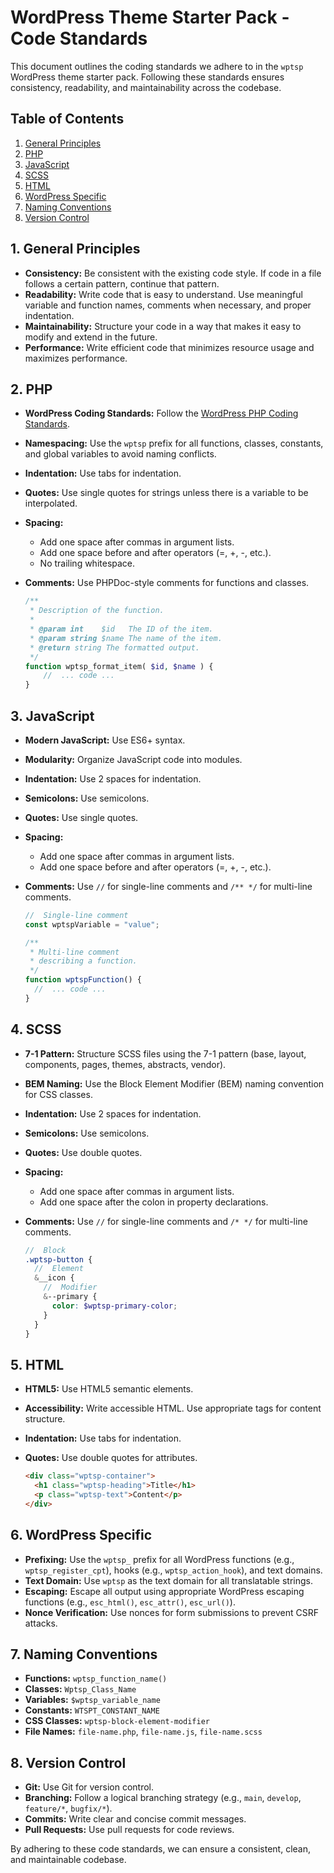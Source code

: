 # WordPress Theme Starter Pack - Code Standards

This document outlines the coding standards we adhere to in the `wptsp` WordPress theme starter pack. Following these standards ensures consistency, readability, and maintainability across the codebase.

## Table of Contents

1.  [General Principles](#general-principles)
2.  [PHP](#php)
3.  [JavaScript](#javascript)
4.  [SCSS](#scss)
5.  [HTML](#html)
6.  [WordPress Specific](#wordpress-specific)
7.  [Naming Conventions](#naming-conventions)
8.  [Version Control](#version-control)

## 1. General Principles

- **Consistency:** Be consistent with the existing code style. If code in a file follows a certain pattern, continue that pattern.
- **Readability:** Write code that is easy to understand. Use meaningful variable and function names, comments when necessary, and proper indentation.
- **Maintainability:** Structure your code in a way that makes it easy to modify and extend in the future.
- **Performance:** Write efficient code that minimizes resource usage and maximizes performance.

## 2. PHP

- **WordPress Coding Standards:** Follow the [WordPress PHP Coding Standards](https://developer.wordpress.org/coding-standards/wordpress-coding-standards/).
- **Namespacing:** Use the `wptsp` prefix for all functions, classes, constants, and global variables to avoid naming conflicts.
- **Indentation:** Use tabs for indentation.
- **Quotes:** Use single quotes for strings unless there is a variable to be interpolated.
- **Spacing:**
  - Add one space after commas in argument lists.
  - Add one space before and after operators (=, +, -, etc.).
  - No trailing whitespace.
- **Comments:** Use PHPDoc-style comments for functions and classes.

  ```php
  /**
   * Description of the function.
   *
   * @param int    $id   The ID of the item.
   * @param string $name The name of the item.
   * @return string The formatted output.
   */
  function wptsp_format_item( $id, $name ) {
      //  ... code ...
  }
  ```

## 3. JavaScript

- **Modern JavaScript:** Use ES6+ syntax.
- **Modularity:** Organize JavaScript code into modules.
- **Indentation:** Use 2 spaces for indentation.
- **Semicolons:** Use semicolons.
- **Quotes:** Use single quotes.
- **Spacing:**
  - Add one space after commas in argument lists.
  - Add one space before and after operators (=, +, -, etc.).
- **Comments:** Use `//` for single-line comments and `/** */` for multi-line comments.

  ```javascript
  //  Single-line comment
  const wptspVariable = "value";

  /**
   * Multi-line comment
   * describing a function.
   */
  function wptspFunction() {
    //  ... code ...
  }
  ```

## 4. SCSS

- **7-1 Pattern:** Structure SCSS files using the 7-1 pattern (base, layout, components, pages, themes, abstracts, vendor).
- **BEM Naming:** Use the Block Element Modifier (BEM) naming convention for CSS classes.
- **Indentation:** Use 2 spaces for indentation.
- **Semicolons:** Use semicolons.
- **Quotes:** Use double quotes.
- **Spacing:**
  - Add one space after commas in argument lists.
  - Add one space after the colon in property declarations.
- **Comments:** Use `//` for single-line comments and `/* */` for multi-line comments.

  ```scss
  //  Block
  .wptsp-button {
    //  Element
    &__icon {
      //  Modifier
      &--primary {
        color: $wptsp-primary-color;
      }
    }
  }
  ```

## 5. HTML

- **HTML5:** Use HTML5 semantic elements.
- **Accessibility:** Write accessible HTML. Use appropriate tags for content structure.
- **Indentation:** Use tabs for indentation.
- **Quotes:** Use double quotes for attributes.

  ```html
  <div class="wptsp-container">
    <h1 class="wptsp-heading">Title</h1>
    <p class="wptsp-text">Content</p>
  </div>
  ```

## 6. WordPress Specific

- **Prefixing:** Use the `wptsp_` prefix for all WordPress functions (e.g., `wptsp_register_cpt`), hooks (e.g., `wptsp_action_hook`), and text domains.
- **Text Domain:** Use `wptsp` as the text domain for all translatable strings.
- **Escaping:** Escape all output using appropriate WordPress escaping functions (e.g., `esc_html()`, `esc_attr()`, `esc_url()`).
- **Nonce Verification:** Use nonces for form submissions to prevent CSRF attacks.

## 7. Naming Conventions

- **Functions:** `wptsp_function_name()`
- **Classes:** `Wptsp_Class_Name`
- **Variables:** `$wptsp_variable_name`
- **Constants:** `WTSPT_CONSTANT_NAME`
- **CSS Classes:** `wptsp-block-element-modifier`
- **File Names:** `file-name.php`, `file-name.js`, `file-name.scss`

## 8. Version Control

- **Git:** Use Git for version control.
- **Branching:** Follow a logical branching strategy (e.g., `main`, `develop`, `feature/*`, `bugfix/*`).
- **Commits:** Write clear and concise commit messages.
- **Pull Requests:** Use pull requests for code reviews.

By adhering to these code standards, we can ensure a consistent, clean, and maintainable codebase.
